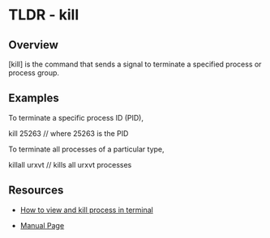 TLDR - kill
============

Overview
--------

[kill] is the command that sends a signal to terminate a specified process or process group.

Examples
--------

To terminate a specific process ID (PID),

kill 25263 // where 25263 is the PID

To terminate all processes of a particular type,

killall urxvt // kills all urxvt processes

Resources
---------

- [How to view and kill process in terminal](http://www.chriswrites.com/how-to-view-and-kill-processes-using-the-terminal-in-mac-os-x/)

[git]: https://chriswrites.com/

- [Manual Page](https://http://man7.org/linux/man-pages/man1/kill.1.html)

[git]: https://man7.org
